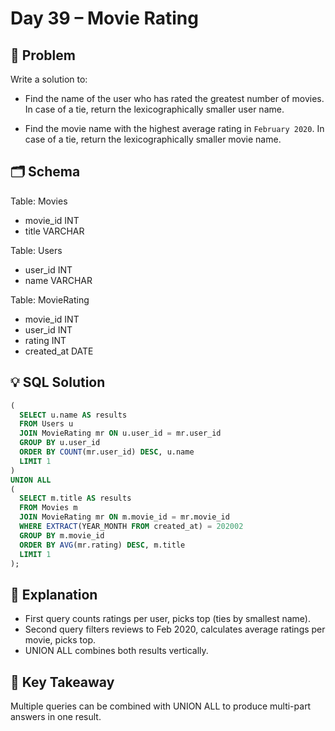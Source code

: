 # Day 39 – Movie Rating

## 📖 Problem
Write a solution to:

- Find the name of the user who has rated the greatest number of movies. In case of a tie, return the lexicographically smaller user name.

- Find the movie name with the highest average rating in `February 2020`. In case of a tie, return the lexicographically smaller movie name.

## 🗂 Schema
Table: Movies  
- movie_id INT  
- title VARCHAR  

Table: Users  
- user_id INT  
- name VARCHAR  

Table: MovieRating  
- movie_id INT  
- user_id INT  
- rating INT  
- created_at DATE  

## 💡 SQL Solution
```sql
(
  SELECT u.name AS results
  FROM Users u
  JOIN MovieRating mr ON u.user_id = mr.user_id
  GROUP BY u.user_id
  ORDER BY COUNT(mr.user_id) DESC, u.name
  LIMIT 1
)
UNION ALL
(
  SELECT m.title AS results
  FROM Movies m
  JOIN MovieRating mr ON m.movie_id = mr.movie_id
  WHERE EXTRACT(YEAR_MONTH FROM created_at) = 202002
  GROUP BY m.movie_id
  ORDER BY AVG(mr.rating) DESC, m.title
  LIMIT 1
);
```

## 🧠 Explanation
- First query counts ratings per user, picks top (ties by smallest name).  
- Second query filters reviews to Feb 2020, calculates average ratings per movie, picks top.  
- UNION ALL combines both results vertically.  

## 🔑 Key Takeaway
Multiple queries can be combined with UNION ALL to produce multi-part answers in one result.
